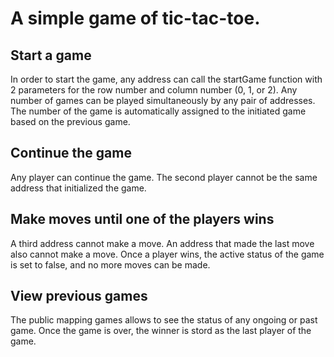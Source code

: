 # A simple game of tic-tac-toe.

## Start a game 

In order to start the game, any address can call the startGame function with 2 parameters for the row number and column number (0, 1, or 2).
Any number of games can be played simultaneously by any pair of addresses. 
The number of the game is automatically assigned to the initiated game based on the previous game.

## Continue the game 

Any player can continue the game.
The second player cannot be the same address that initialized the game. 

## Make moves until one of the players wins 

A third address cannot make a move. 
An address that made the last move also cannot make a move. 
Once a player wins, the active status of the game is set to false, and no more moves can be made. 

## View previous games

The public mapping games allows to see the status of any ongoing or past game. 
Once the game is over, the winner is stord as the last player of the game. 